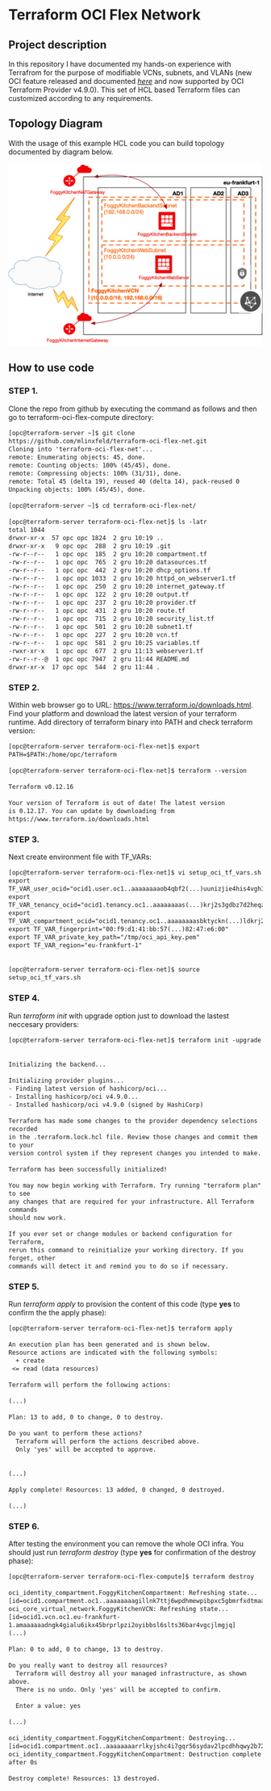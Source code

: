# Terraform OCI Flex Network

## Project description

In this repository I have documented my hands-on experience with Terrafrom for the purpose of modifiable VCNs, subnets, and VLANs (new OCI feature released and documented [_here_](https://docs.oracle.com/en-us/iaas/releasenotes/changes/b06ef693-1d54-4eeb-93b8-540344d8c1cf/) and now supported by OCI Terraform Provider v4.9.0). This set of HCL based Terraform files can customized according to any requirements.  

## Topology Diagram 

With the usage of this example HCL code you can build topology documented by diagram below. 

![](terraform-oci-flex-net.jpg)

## How to use code 

### STEP 1.

Clone the repo from github by executing the command as follows and then go to terraform-oci-flex-compute directory:

```
[opc@terraform-server ~]$ git clone https://github.com/mlinxfeld/terraform-oci-flex-net.git
Cloning into 'terraform-oci-flex-net'...
remote: Enumerating objects: 45, done.
remote: Counting objects: 100% (45/45), done.
remote: Compressing objects: 100% (31/31), done.
remote: Total 45 (delta 19), reused 40 (delta 14), pack-reused 0
Unpacking objects: 100% (45/45), done.

[opc@terraform-server ~]$ cd terraform-oci-flex-net/

[opc@terraform-server terraform-oci-flex-net]$ ls -latr
total 1044
drwxr-xr-x  57 opc opc 1824  2 gru 10:19 ..
drwxr-xr-x   9 opc opc  288  2 gru 10:19 .git
-rw-r--r--   1 opc opc  185  2 gru 10:20 compartment.tf
-rw-r--r--   1 opc opc  765  2 gru 10:20 datasources.tf
-rw-r--r--   1 opc opc  442  2 gru 10:20 dhcp_options.tf
-rw-r--r--   1 opc opc 1033  2 gru 10:20 httpd_on_webserver1.tf
-rw-r--r--   1 opc opc  250  2 gru 10:20 internet_gateway.tf
-rw-r--r--   1 opc opc  122  2 gru 10:20 output.tf
-rw-r--r--   1 opc opc  237  2 gru 10:20 provider.tf
-rw-r--r--   1 opc opc  431  2 gru 10:20 route.tf
-rw-r--r--   1 opc opc  715  2 gru 10:20 security_list.tf
-rw-r--r--   1 opc opc  501  2 gru 10:20 subnet1.tf
-rw-r--r--   1 opc opc  227  2 gru 10:20 vcn.tf
-rw-r--r--   1 opc opc  581  2 gru 10:25 variables.tf
-rwxr-xr-x   1 opc opc  677  2 gru 11:13 webserver1.tf
-rw-r--r--@  1 opc opc 7947  2 gru 11:44 README.md
drwxr-xr-x  17 opc opc  544  2 gru 11:44 .

```

### STEP 2.

Within web browser go to URL: https://www.terraform.io/downloads.html. Find your platform and download the latest version of your terraform runtime. Add directory of terraform binary into PATH and check terraform version:

```
[opc@terraform-server terraform-oci-flex-net]$ export PATH=$PATH:/home/opc/terraform

[opc@terraform-server terraform-oci-flex-net]$ terraform --version

Terraform v0.12.16

Your version of Terraform is out of date! The latest version
is 0.12.17. You can update by downloading from https://www.terraform.io/downloads.html
```

### STEP 3. 
Next create environment file with TF_VARs:

```
[opc@terraform-server terraform-oci-flex-net]$ vi setup_oci_tf_vars.sh
export TF_VAR_user_ocid="ocid1.user.oc1..aaaaaaaaob4qbf2(...)uunizjie4his4vgh3jx5jxa"
export TF_VAR_tenancy_ocid="ocid1.tenancy.oc1..aaaaaaaas(...)krj2s3gdbz7d2heqzzxn7pe64ksbia"
export TF_VAR_compartment_ocid="ocid1.tenancy.oc1..aaaaaaaasbktyckn(...)ldkrj2s3gdbz7d2heqzzxn7pe64ksbia"
export TF_VAR_fingerprint="00:f9:d1:41:bb:57(...)82:47:e6:00"
export TF_VAR_private_key_path="/tmp/oci_api_key.pem"
export TF_VAR_region="eu-frankfurt-1"


[opc@terraform-server terraform-oci-flex-net]$ source setup_oci_tf_vars.sh
```

### STEP 4.
Run *terraform init* with upgrade option just to download the lastest neccesary providers:

```
[opc@terraform-server terraform-oci-flex-net]$ terraform init -upgrade


Initializing the backend...

Initializing provider plugins...
- Finding latest version of hashicorp/oci...
- Installing hashicorp/oci v4.9.0...
- Installed hashicorp/oci v4.9.0 (signed by HashiCorp)

Terraform has made some changes to the provider dependency selections recorded
in the .terraform.lock.hcl file. Review those changes and commit them to your
version control system if they represent changes you intended to make.

Terraform has been successfully initialized!

You may now begin working with Terraform. Try running "terraform plan" to see
any changes that are required for your infrastructure. All Terraform commands
should now work.

If you ever set or change modules or backend configuration for Terraform,
rerun this command to reinitialize your working directory. If you forget, other
commands will detect it and remind you to do so if necessary.

```

### STEP 5.
Run *terraform apply* to provision the content of this code (type **yes** to confirm the the apply phase):

```
[opc@terraform-server terraform-oci-flex-net]$ terraform apply 

An execution plan has been generated and is shown below.
Resource actions are indicated with the following symbols:
  + create
 <= read (data resources)

Terraform will perform the following actions:

(...)

Plan: 13 to add, 0 to change, 0 to destroy.

Do you want to perform these actions?
  Terraform will perform the actions described above.
  Only 'yes' will be accepted to approve.


(...)

Apply complete! Resources: 13 added, 0 changed, 0 destroyed.

(...)

```

### STEP 6.
After testing the environment you can remove the whole OCI infra. You should just run *terraform destroy* (type **yes** for confirmation of the destroy phase):

```
[opc@terraform-server terraform-oci-flex-compute]$ terraform destroy

oci_identity_compartment.FoggyKitchenCompartment: Refreshing state... [id=ocid1.compartment.oc1..aaaaaaaagillnk7ttj6wpdhmewpibpxc5gbmrfxdtmaa3gfgjzbudesm3tsq]
oci_core_virtual_network.FoggyKitchenVCN: Refreshing state... [id=ocid1.vcn.oc1.eu-frankfurt-1.amaaaaaadngk4gialu6ikx45brprlpzi2oyibbsl6slts36bar4vgcjlmgjq]
(...)

Plan: 0 to add, 0 to change, 13 to destroy.

Do you really want to destroy all resources?
  Terraform will destroy all your managed infrastructure, as shown above.
  There is no undo. Only 'yes' will be accepted to confirm.

  Enter a value: yes

(...)

oci_identity_compartment.FoggyKitchenCompartment: Destroying... [id=ocid1.compartment.oc1..aaaaaaaarrlkyjshc4i7gqr56sydav2lpcdhhqwy2b72mj6iruy3r4z3j7ra]
oci_identity_compartment.FoggyKitchenCompartment: Destruction complete after 0s

Destroy complete! Resources: 13 destroyed.
```

